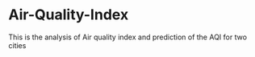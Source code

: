 # Air-Quality-Index
This is the analysis of Air quality index and prediction of the AQI for two cities 
